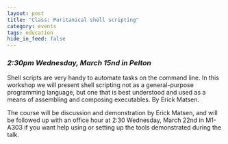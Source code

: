 ```yaml
---
layout: post
title: "Class: Puritanical shell scripting"
category: events
tags: education
hide_in_feed: false
---
```


### *2:30pm Wednesday, March 15nd in Pelton*

Shell scripts are very handy to automate tasks on the command line. In
this workshop we will present shell scripting not as a general-purpose
programming language, but one that is best understood and used as a
means of assembling and composing executables. By Erick Matsen.

The course will be discussion and demonstration by Erick Matsen, and will be followed up with an office hour at 2:30 Wednesday, March 22nd in M1-A303 if you want help using or setting up the tools demonstrated during the talk.
